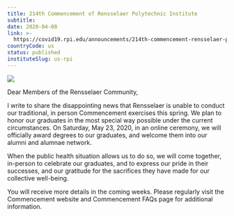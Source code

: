 ```yaml
---
title: 214th Commencement of Rensselaer Polytechnic Institute
subtitle: 
date: 2020-04-08
link: >-
  https://covid19.rpi.edu/announcements/214th-commencement-rensselaer-polytechnic-institute
countryCode: us
status: published
instituteSlug: us-rpi
---
```

![](https://covid19.rpi.edu/themes/custom/paperclip/img/favicons/apple-touch-icon.png)

Dear Members of the Rensselaer Community,

I write to share the disappointing news that Rensselaer is unable to conduct our traditional, in person Commencement exercises this spring. We plan to honor our graduates in the most special way possible under the current circumstances. On Saturday, May 23, 2020, in an online ceremony, we will officially award degrees to our graduates, and welcome them into our alumni and alumnae network.

When the public health situation allows us to do so, we will come together, in-person to celebrate our graduates, and to express our pride in their successes, and our gratitude for the sacrifices they have made for our collective well-being.

You will receive more details in the coming weeks. Please regularly visit the Commencement website and Commencement FAQs page for additional information.